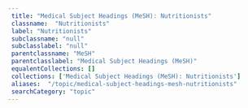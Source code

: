 ```yaml
--- 
 title: "Medical Subject Headings (MeSH): Nutritionists" 
 classname:  "Nutritionists" 
 label: "Nutritionists" 
 subclassname: "null" 
 subclasslabel: "null" 
 parentclassname: "MeSH" 
 parentclasslabel: "Medical Subject Headings (MeSH)" 
 equalentCollections: [] 
 collections: ['Medical Subject Headings (MeSH): Nutritionists']
 aliases:  "/topic/medical-subject-headings-mesh-nutritionists"  
 searchCategory: "topic" 
---
```

